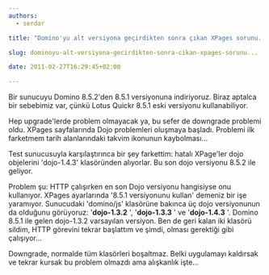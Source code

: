 ```yaml
---
authors:
  - serdar

title: "Domino'yu alt versiyona geçirdikten sonra çıkan XPages sorunu..."

slug: dominoyu-alt-versiyona-gecirdikten-sonra-cikan-xpages-sorunu...

date: 2011-02-27T16:29:45+02:00

---
```


Bir sunucuyu Domino 8.5.2'den 8.5.1 versiyonuna indiriyoruz. Biraz aptalca bir sebebimiz var, çünkü Lotus Quickr 8.5.1 eski versiyonu kullanabiliyor.

Hep upgrade'lerde problem olmayacak ya, bu sefer de downgrade problemi oldu. XPages sayfalarında Dojo problemleri oluşmaya başladı. Problemi ilk farketmem tarih alanlarındaki takvim ikonunun kaybolması...
<!-- more -->
Test sunucusuyla karşılaştırınca bir şey farkettim: hatalı XPage'ler dojo objelerini 'dojo-1.4.3' klasöründen alıyorlar. Bu son dojo versiyonu 8.5.2 ile geliyor.

Problem şu: HTTP çalışırken en son Dojo versiyonu hangisiyse onu kullanıyor. XPages ayarlarında '8.5.1 versiyonunu kullan' demeniz bir işe yaramıyor. Sunucudaki 'domino/js' klasörüne bakınca üç dojo versiyonunun da olduğunu görüyoruz: '**dojo-1.3.2** ', '**dojo-1.3.3** ' ve '**dojo-1.4.3** '. Domino 8.5.1 ile gelen dojo-1.3.2 varsayılan versiyon. Ben de geri kalan iki klasörü sildim, HTTP görevini tekrar başlattım ve şimdi, olması gerektiği gibi çalışıyor...

Downgrade, normalde tüm klasörleri boşaltmaz. Belki uygulamayı kaldırsak ve tekrar kursak bu problem olmazdı ama alışkanlık işte...

